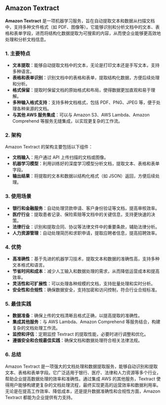 ## Amazon Textract

**Amazon Textract** 是一项机器学习服务，旨在自动提取文本和数据从扫描文档中，支持多种文件格式（如 PDF、图像等）。它能够识别和分析文档中的文本、表格和表单字段，进而将结构化数据提取为可搜索的内容，从而使企业能够更高效地处理和分析文档信息。

### 1. **主要特点**
- **文本提取**：能够自动提取文档中的文本，无论是打印文本还是手写文本，支持多种语言。
- **表格和表单识别**：识别文档中的表格和表单，提取结构化数据，方便后续处理和分析。
- **格式保留**：提取时保留文档的原始格式和布局，使得数据更加直观和易于理解。
- **多种输入格式支持**：支持多种文档格式，包括 PDF、PNG、JPEG 等，便于处理各种来源的文档。
- **与其他 AWS 服务集成**：可以与 Amazon S3、AWS Lambda、Amazon Comprehend 等服务无缝集成，以实现更复杂的工作流。

### 2. **架构**
Amazon Textract 的架构主要包括以下组件：
- **文档输入**：用户通过 API 上传扫描的文档或图像。
- **机器学习模型**：利用训练好的深度学习模型分析文档，提取文本、表格和表单字段。
- **输出结果**：将提取的文本和数据以结构化格式（如 JSON）返回，方便后续处理。

### 3. **使用场景**
- **银行和金融服务**：自动处理贷款申请、客户身份验证等文档，提高审核效率。
- **医疗行业**：提取患者记录、保险索赔等文档中的关键信息，支持更快速的决策。
- **法律行业**：识别和提取合同、协议等法律文件中的重要条款，辅助法律分析。
- **人力资源管理**：自动处理简历和求职申请，提取应聘者信息，提高招聘效率。

### 4. **优势**
- **高准确性**：基于先进的机器学习技术，提取文本和数据的准确性高，支持多种文本格式和语言。
- **节省时间和成本**：减少人工输入和数据处理的需求，从而降低运营成本和提高效率。
- **灵活性和可扩展性**：可以处理各种规模的文档，支持批量处理和实时分析。
- **安全性和合规性**：确保数据安全，支持加密和访问控制，符合行业合规标准。

### 5. **最佳实践**
- **数据准备**：确保上传的文档清晰且格式正确，以提高提取的准确性。
- **集成其他服务**：与 AWS Lambda、Amazon Comprehend 等服务结合，构建复杂的文档处理工作流。
- **监控和评估**：定期监控 Textract 的提取性能，必要时进行调整和优化。
- **遵循安全和合规最佳实践**：确保文档和数据处理符合相关法律法规。

### 6. **总结**
Amazon Textract 是一项强大的文档处理和数据提取服务，能够自动识别和提取文本、表格和表单字段。它广泛适用于银行、医疗、法律和人力资源等多个行业，帮助企业提高数据处理的效率和准确性。通过集成 AWS 的其他服务，Textract 使得用户能够构建更复杂的文档处理流程，最终实现更高的运营效率和数据利用率。无论是在提高工作效率、降低成本，还是提升数据准确性和合规性方面，Amazon Textract 都能为企业提供有力支持。